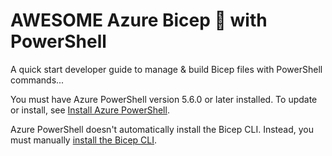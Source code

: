 # AWESOME Azure Bicep 💪 with PowerShell

A quick start developer guide to manage & build Bicep files with PowerShell commands... 

You must have Azure PowerShell version 5.6.0 or later installed. To update or install, see [Install Azure PowerShell](https://docs.microsoft.com/en-us/powershell/azure/install-az-ps?view=azps-7.2.0).

Azure PowerShell doesn't automatically install the Bicep CLI. Instead, you must manually [install the Bicep CLI](https://docs.microsoft.com/en-us/azure/azure-resource-manager/bicep/install#install-manually).